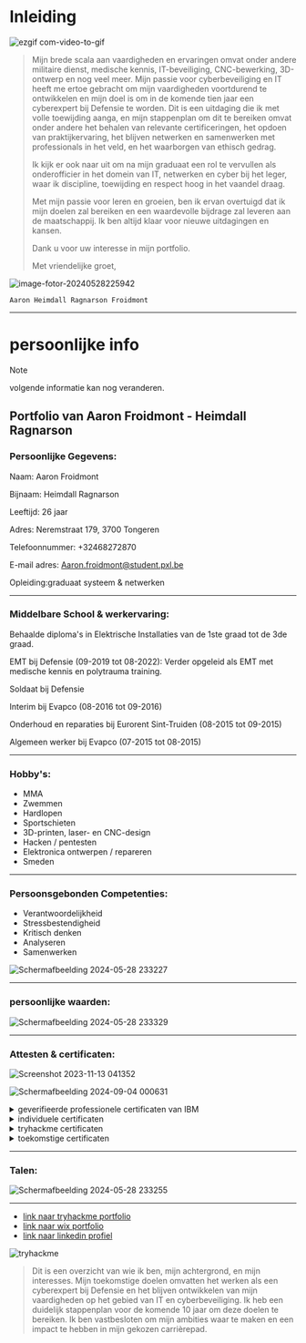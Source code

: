 # Inleiding

![ezgif com-video-to-gif](https://github.com/PXL-Digital-SNE-Werkplekleren/portfolio-froidmontaaron/assets/116820758/dee269b5-7bfb-4674-92ea-2017640211db)

>Mijn brede scala aan vaardigheden en ervaringen omvat onder andere militaire dienst, medische kennis, IT-beveiliging, CNC-bewerking, 3D-ontwerp en nog veel meer. Mijn passie voor cyberbeveiliging en IT heeft me ertoe gebracht om mijn vaardigheden voortdurend te ontwikkelen en mijn doel is om in de komende tien jaar een cyberexpert bij Defensie te worden. Dit is een uitdaging die ik met volle toewijding aanga, en mijn stappenplan om dit te bereiken omvat onder andere het behalen van relevante certificeringen, het opdoen van praktijkervaring,
>het blijven netwerken en samenwerken met professionals in het veld, en het waarborgen van ethisch gedrag.
>
>Ik kijk er ook naar uit om na mijn graduaat een rol te vervullen als onderofficier in het domein van IT, netwerken en cyber bij het leger, waar ik discipline, toewijding en respect hoog in het vaandel draag.
>
>Met mijn passie voor leren en groeien, ben ik ervan overtuigd dat ik mijn doelen zal bereiken en een waardevolle bijdrage zal leveren aan de maatschappij. Ik ben altijd klaar voor nieuwe uitdagingen en kansen.
>
>Dank u voor uw interesse in mijn portfolio.
>
>Met vriendelijke groet,
>

![image-fotor-20240528225942](https://github.com/PXL-Digital-SNE-Werkplekleren/portfolio-froidmontaaron/assets/116820758/97d67992-afdf-4ea9-a953-b97ac7940142)

`Aaron Heimdall Ragnarson Froidmont`




***
# persoonlijke info
> [!NOTE]
> volgende informatie kan nog veranderen.

## Portfolio van Aaron Froidmont - Heimdall Ragnarson
### **Persoonlijke Gegevens:**

Naam: Aaron Froidmont

Bijnaam: Heimdall Ragnarson

Leeftijd: 26 jaar

Adres: Neremstraat 179, 3700 Tongeren

Telefoonnummer: +32468272870

E-mail adres: Aaron.froidmont@student.pxl.be

Opleiding:graduaat systeem & netwerken 

----
### **Middelbare School & werkervaring:**

Behaalde diploma's in Elektrische Installaties van de 1ste graad tot de 3de graad.

EMT bij Defensie (09-2019 tot 08-2022): Verder opgeleid als EMT met medische kennis en polytrauma training.

Soldaat bij Defensie

Interim bij Evapco (08-2016 tot 09-2016)

Onderhoud en reparaties bij Eurorent Sint-Truiden (08-2015 tot 09-2015)

Algemeen werker bij Evapco (07-2015 tot 08-2015) 

----
### **Hobby's:**

- MMA
- Zwemmen
- Hardlopen
- Sportschieten
- 3D-printen, laser- en CNC-design
- Hacken / pentesten
- Elektronica ontwerpen / repareren
- Smeden

----
### **Persoonsgebonden Competenties:**

- Verantwoordelijkheid
- Stressbestendigheid
- Kritisch denken
- Analyseren
- Samenwerken
  
![Schermafbeelding 2024-05-28 233227](https://github.com/PXL-Digital-SNE-Werkplekleren/portfolio-froidmontaaron/assets/116820758/c0eab442-d2fb-448d-a67c-762ebf43281e)

----
### **persoonlijke waarden:**

![Schermafbeelding 2024-05-28 233329](https://github.com/PXL-Digital-SNE-Werkplekleren/portfolio-froidmontaaron/assets/116820758/6e6e235d-5977-4bba-a521-3906f7924fc1)

----
### **Attesten & certificaten:**

![Screenshot 2023-11-13 041352](https://github.com/PXL-Digital-SNE-Werkplekleren/portfolio-froidmontaaron/assets/116820758/e761a2eb-b896-43dc-a113-b338a702006a)

![Schermafbeelding 2024-09-04 000631](https://github.com/user-attachments/assets/bf0d7978-41c7-4276-826e-9411748f242b)


<details>
<summary>geverifieerde professionele certificaten van IBM </summary>

  
- [link naar IBM certificaat uitleg](https://www.ibm.com/training/badge/data-analyst-professional-certificate)


[IBM nr 1](https://github.com/PXL-Digital-SNE-Werkplekleren/portfolio-froidmontaaron/files/13328761/Coursera.X8HD9K98DMB6.pdf)


[IBM nr 2](https://github.com/PXL-Digital-SNE-Werkplekleren/portfolio-froidmontaaron/files/13328762/Coursera.W3WFXJM35HQ3.pdf)


[IBM nr 3](https://github.com/PXL-Digital-SNE-Werkplekleren/portfolio-froidmontaaron/files/13328763/Coursera.FSAZCUWJ5U3X.pdf)


[IBM nr 4](https://github.com/PXL-Digital-SNE-Werkplekleren/portfolio-froidmontaaron/files/13330082/Coursera.VGDY4HSQ8SVN.pdf)


[IBM nr 5](https://github.com/PXL-Digital-SNE-Werkplekleren/portfolio-froidmontaaron/files/13329725/Coursera.XGK9BGELAXC7.pdf)


[IBM nr 6](https://github.com/PXL-Digital-SNE-Werkplekleren/portfolio-froidmontaaron/files/13329726/Coursera.AWNN5UE3JWFR.pdf)


[IBM nr 7](https://github.com/PXL-Digital-SNE-Werkplekleren/portfolio-froidmontaaron/files/13330186/Coursera.3D7SAXT6JHBE.pdf)


[IBM nr 8](https://github.com/PXL-Digital-SNE-Werkplekleren/portfolio-froidmontaaron/files/13330355/Coursera.R94Y565CD67H.pdf)


[IBM professionel Cybersecurity Analyst](https://github.com/PXL-Digital-SNE-Werkplekleren/portfolio-froidmontaaron/files/13330356/Coursera.S9ULC5KPTNBD.pdf)

---

>Deze certificaten genieten officiële erkenning van de Belgische overheid, aangezien het succesvol behalen ervan vereist dat kandidaten verschillende afgesloten examens met goed gevolg doorstaan. Bovendien worden zij onderworpen aan peer reviews, uitgevoerd door professionals van IBM, die een zorgvuldige eindbeoordeling uitvoeren. Externe opdrachten ondergaan een grondige controle op correct gebruik, waarbij specifieke aandacht wordt besteed aan het voorkomen van plagiaat.
>
>Gedurende diverse modules van het programma is gebruik gemaakt van een beveiligd virtueel machinesysteem, waarbij de toegang strikt gecontroleerd werd om een gecontroleerde leeromgeving te waarborgen.
>
>Hieronder vindt u een fragment van de taken van de eerste module, waaronder ook een casestudie die volledig in het Engels moest worden opgesteld, inclusief de lay-out van de bijbehorende .pptx.



[Applied-Project_Attack-Case-Study.pptx](https://github.com/PXL-Digital-SNE-Werkplekleren/portfolio-froidmontaaron/files/13329727/Applied-Project_Attack-Case-Study.pptx)



![Screenshot 2023-11-12 183656](https://github.com/PXL-Digital-SNE-Werkplekleren/portfolio-froidmontaaron/assets/116820758/863f6841-d280-40d3-b8e5-f72d03236b84)



![Screenshot 2023-11-12 183015](https://github.com/PXL-Digital-SNE-Werkplekleren/portfolio-froidmontaaron/assets/116820758/0d62e806-4f38-40be-a9d1-6f382244f525)



![Screenshot 2023-11-12 174659](https://github.com/PXL-Digital-SNE-Werkplekleren/portfolio-froidmontaaron/assets/116820758/ab7ae9ff-dab8-4fe1-92fa-31e4451324e6)



![Screenshot 2023-11-12 174102](https://github.com/PXL-Digital-SNE-Werkplekleren/portfolio-froidmontaaron/assets/116820758/878a05ea-8588-4102-b87c-df5f05834ab7)



![Screenshot 2023-11-12 172349](https://github.com/PXL-Digital-SNE-Werkplekleren/portfolio-froidmontaaron/assets/116820758/bde5e5e3-1c4c-4f32-aadb-3e589f6b7e60)



![Screenshot 2023-11-12 165825](https://github.com/PXL-Digital-SNE-Werkplekleren/portfolio-froidmontaaron/assets/116820758/d705e288-9066-430d-9794-59731131d1e0)



![Screenshot 2023-11-12 184042](https://github.com/PXL-Digital-SNE-Werkplekleren/portfolio-froidmontaaron/assets/116820758/377d46c9-90c6-4e78-8f57-f7bea71d39f3)



</details>




<details>
<summary>individuele certificaten</summary>

  
[English certificate C1-Advanced English](https://github.com/PXL-Digital-SNE-Werkplekleren/portfolio-froidmontaaron/files/13329874/English-certificate_C1-Advanced-English-Level_aaron-froidmont.pdf.1.pdf)



[Diploma in Cyber Security](https://github.com/PXL-Digital-SNE-Werkplekleren/portfolio-froidmontaaron/files/13328765/doc.2.pdf)



[cisco Ethical Hacker](https://github.com/PXL-Digital-SNE-Werkplekleren/portfolio-froidmontaaron/files/13328816/Ethical_Hacker_Badge20231112-29-4gocjk.pdf)



[microsoft certificaat](https://github.com/PXL-Digital-SNE-Werkplekleren/portfolio-froidmontaaron/files/13328764/Coursera.HV84GCDS5F2S.pdf)



[google cyber security certificaat](https://github.com/PXL-Digital-SNE-Werkplekleren/portfolio-froidmontaaron/files/13328767/Coursera_33BULV2ZZBEC.1.pdf)

</details>



<details>
<summary>tryhackme certificaten</summary>

[web fundamentals certificaat](https://tryhackme-certificates.s3-eu-west-1.amazonaws.com/THM-ADYYMZEOB4.png)


[jr penetration tester certificaat](https://tryhackme-certificates.s3-eu-west-1.amazonaws.com/THM-AVC9WYAXL4.png)


[intro to cyber cecurity certificaat](https://tryhackme-certificates.s3-eu-west-1.amazonaws.com/THM-RAVM42RHVU.png)


[pre security certificaat](https://tryhackme-certificates.s3-eu-west-1.amazonaws.com/THM-EDKMFWZE57.png)


</details>



<details>
<summary>toekomstige certificaten</summary>


https://www.eccouncil.org/train-certify/certified-ethical-hacker-ceh/


https://www.offsec.com/courses/pen-200/


https://www.isc2.org/Certifications/CCSP


https://www.isaca.org/credentialing/cism?cid=sem_2002363&Appeal=sem


https://www.isc2.org/Certifications/CISSP


https://www.giac.org/certifications/security-essentials-gsec/


https://www.comptia.org/landing/securityplus/index.html


https://www.coursera.org/

</details>


----
### **Talen:**

![Schermafbeelding 2024-05-28 233255](https://github.com/PXL-Digital-SNE-Werkplekleren/portfolio-froidmontaaron/assets/116820758/bc22eef7-dd07-4413-9632-7810a1c802c3)

----
- [link naar tryhackme portfolio](https://tryhackme.com/p/brokenleviathan )
- [link naar wix portfolio](https://aaronfroidmont.wixsite.com/house-of-sin)
- [link naar linkedin profiel](www.linkedin.com/in/aaron-froidmont-88bb26235)
  

![tryhackme](https://tryhackme-badges.s3.amazonaws.com/brokenleviathan.png)



>Dit is een overzicht van wie ik ben, mijn achtergrond, en mijn interesses. Mijn toekomstige doelen omvatten het werken als een cyberexpert bij Defensie en het blijven ontwikkelen van mijn vaardigheden op het gebied van IT en cyberbeveiliging. Ik heb een duidelijk stappenplan voor de komende 10 jaar om deze doelen te bereiken. Ik ben vastbesloten om mijn ambities waar te maken en een impact te hebben in mijn gekozen carrièrepad.

